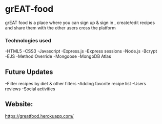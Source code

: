 # grEAT-food

grEAT food is a place where you can sign up & sign in , create/edit recipes and share them with the other users cross the platform

### Technologies used
-HTML5
-CSS3
-Javascript
-Express.js
-Express sessions
-Node.js
-Bcrypt
-EJS
-Method Override
-Mongoose
-MongoDB Atlas


## Future Updates

-Filter recipes by diet & other filters
-Adding favorite recipe list
-Users reviews
-Social activities




## Website:
https://greatfood.herokuapp.com/
